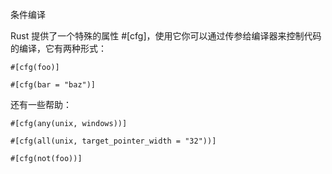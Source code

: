条件编译

Rust 提供了一个特殊的属性 #[cfg]，使用它你可以通过传参给编译器来控制代码的编译，它有两种形式：

	#[cfg(foo)]

	#[cfg(bar = "baz")]

还有一些帮助：

	#[cfg(any(unix, windows))]

	#[cfg(all(unix, target_pointer_width = "32"))]

	#[cfg(not(foo))]
